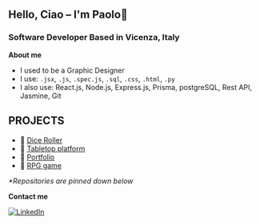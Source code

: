 ## Hello, Ciao – I'm Paolo👋
### Software Developer Based in Vicenza, Italy

**About me**
- I used to be a Graphic Designer
- I use: ``.jsx``, ``.js``, ``.spec.js``, ``.sql``, ``.css``, ``.html``, ``.py``
- I also use: React.js, Node.js, Express.js, Prisma, postgreSQL, Rest API, Jasmine, Git

## PROJECTS

- 🎲 [Dice Roller](https://paolo-federle.github.io/dice_roll/)
- 🧠 [Tabletop platform](https://github.com/Paolo-Federle/Online_Tabletop_Platform)
- 💼 [Portfolio](https://paolo-federle.github.io/portfolio/)
- 👾 [RPG game](https://paolo-federle.github.io/rpg-game/)

<i>*Repositories are pinned down below</i>

**Contact me**

[![LinkedIn](https://img.shields.io/badge/linkedin-%230077B5.svg?style=for-the-badge&logo=linkedin&logoColor=white)](https://www.linkedin.com/in/paolo-federle/)

